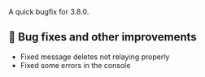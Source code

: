 A quick bugfix for 3.8.0.

## 🔧 Bug fixes and other improvements
- Fixed message deletes not relaying properly
- Fixed some errors in the console